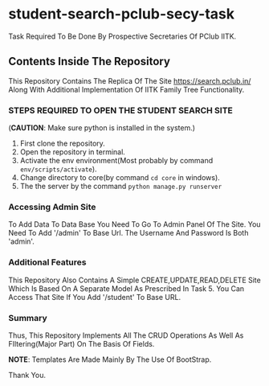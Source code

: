 # student-search-pclub-secy-task
 Task Required To Be Done By Prospective Secretaries Of PClub IITK.

## Contents Inside The Repository
This Repository Contains The Replica Of The Site https://search.pclub.in/ Along With Additional Implementation Of IITK Family Tree Functionality.

### STEPS REQUIRED TO OPEN THE STUDENT SEARCH SITE
(**CAUTION**: Make sure python is installed in the system.)

1) First clone the repository.
2) Open the repository in terminal.
3) Activate the env environment(Most probably by command `env/scripts/activate`).
4) Change directory to core(by command `cd core` in windows).
5) The the server by the command `python manage.py runserver`

### Accessing Admin Site
To Add Data To Data Base You Need To Go To Admin Panel Of The Site. You Need To Add '/admin' To Base Url.
The Username And Password Is Both 'admin'.

### Additional Features
This Repository Also Contains A Simple CREATE,UPDATE,READ,DELETE Site Which Is Based On A Separate Model
As Prescribed In Task 5. You Can Access That Site If You Add '/student' To Base URL.

### Summary
Thus, This Repository Implements All The CRUD Operations As Well As FIltering(Major Part) On The Basis Of Fields.

**NOTE**: Templates Are Made Mainly By The Use Of BootStrap.

Thank You.